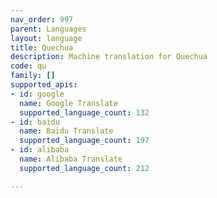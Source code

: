 ```yaml
---
nav_order: 997
parent: Languages
layout: language
title: Quechua
description: Machine translation for Quechua
code: qu
family: []
supported_apis:
- id: google
  name: Google Translate
  supported_language_count: 132
- id: baidu
  name: Baidu Translate
  supported_language_count: 197
- id: alibaba
  name: Alibaba Translate
  supported_language_count: 212

---
```


